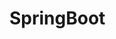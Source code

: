 # SpringBoot
                                                                                                 